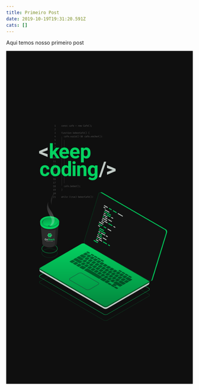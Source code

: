 ```yaml
---
title: Primeiro Post
date: 2019-10-19T19:31:20.591Z
cats: []
---
```

Aqui temos nosso primeiro post

![](/static/img/wallpaper-bootcamp-mobile.png)
